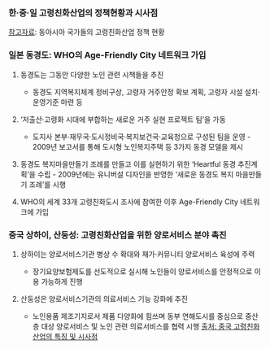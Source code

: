 ### 한·중·일 고령친화산업의 정책현황과 시사점
[참고자료](https://github.com/pwjdgus/Age_Friendly_City/files/8499763/default.pdf): 동아시아 국가들의 고령친화산업 정책 현황


### 일본 동경도: WHO의 Age-Friendly City 네트워크 가입
 
 1. 동경도는 그동안 다양한 노인 관련 시책들을 추진
    - 동경도 지역복지체계 정비구상, 고령자 거주안정 확보 계획, 고령자 시설 설치·운영기준 마련 등
 
 2. ‘저출산·고령화 시대에 부합하는 새로운 거주 실현 프로젝트 팀’을 가동
    - 도지사 본부·재무국·도시정비국·복지보건국·교육청으로 구성된 팀을 운영 - 2009년 보고서를 통해 도시형 노인복지주택 등 3가지 동경 모델을 제시

 3. 동경도 복지마을만들기 조례를 만들고 이를 실현하기 위한 ‘Heartful 동경 추진계획’을 수립 - 2009년에는 유니버설 디자인을 반영한 ‘새로운 동경도 복지 마을만들기 조례’를 시행

 4. WHO의 세계 33개 고령친화도시 조사에 참여한 이후 Age-Friendly City 네트워크에 가입

### 중국 상하이, 산둥성: 고령친화산업을 위한 양로서비스 분야 촉진 
 1. 상하이는 양로서비스기관 병상 수 확대와 재가·커뮤니티 양로서비스 육성에 주력
    - 장기요양보험제도를 선도적으로 실시해 노인들이 양로서비스를 안정적으로 이용 가능하게 진행
 
 2. 산둥성은 양로서비스기관의 의료서비스 기능 강화에 추진
    - 노인용품 제조기지로서 제품 다양화에 힘쓰며 동부 연해도시를 중심으로 중산층 대상 양로서비스 및 노인 관련 의료서비스를 협력 시행
 [출처: 중국 고령친화산업의 특징 및 시사점](https://www.kiep.go.kr/galleryDownload.es?bid=0005&list_no=3564&seq=1)
